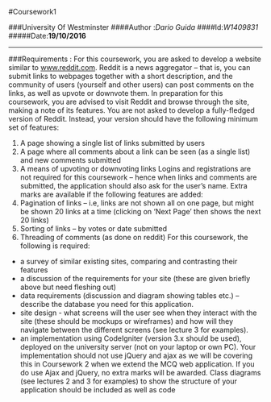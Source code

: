 #Coursework1

###University Of Westminster
####Author :*Dario Guida*
####Id:*W1409831*
#####Date:**19/10/2016**

***
###Requirements :
For this coursework, you are asked to develop a website similar to www.reddit.com. Reddit is a news
aggregator – that is, you can submit links to webpages together with a short description, and the
community of users (yourself and other users) can post comments on the links, as well as upvote or
downvote them. In preparation for this coursework, you are advised to visit Reddit and browse through
the site, making a note of its features.
You are not asked to develop a fully-fledged version of Reddit. Instead, your version should have the
following minimum set of features:
1. A page showing a single list of links submitted by users
2. A page where all comments about a link can be seen (as a single list) and new comments
submitted
3. A means of upvoting or downvoting links
Logins and registrations are not required for this coursework – hence when links and comments are
submitted, the application should also ask for the user’s name.
Extra marks are available if the following features are added:
4. Pagination of links – i.e, links are not shown all on one page, but might be shown 20 links at a
time (clicking on ‘Next Page’ then shows the next 20 links)
5. Sorting of links – by votes or date submitted
6. Threading of comments (as done on reddit)
For this coursework, the following is required:
- a survey of similar existing sites, comparing and contrasting their features
- a discussion of the requirements for your site (these are given briefly above but need fleshing out)
- data requirements (discussion and diagram showing tables etc.) – describe the database you need
for this application.
- site design - what screens will the user see when they interact with the site (these should be mockups
or wireframes) and how will they navigate between the different screens (see lecture 3 for examples).
- an implementation using CodeIgniter (version 3.x should be used), deployed on the university server
(not on your laptop or own PC). Your implementation should not use jQuery and ajax as we will be
covering this in Coursework 2 when we extend the MCQ web application. If you do use Ajax and jQuery,
no extra marks will be awarded. Class diagrams (see lectures 2 and 3 for examples) to show the
structure of your application should be included as well as code
